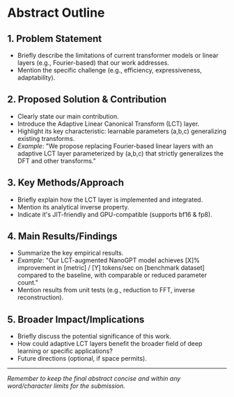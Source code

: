 # Abstract Outline

## 1. Problem Statement
- Briefly describe the limitations of current transformer models or linear layers (e.g., Fourier-based) that our work addresses.
- Mention the specific challenge (e.g., efficiency, expressiveness, adaptability).

## 2. Proposed Solution & Contribution
- Clearly state our main contribution.
- Introduce the Adaptive Linear Canonical Transform (LCT) layer.
- Highlight its key characteristic: learnable parameters \(a,b,c\) generalizing existing transforms.
- *Example*: "We propose replacing Fourier-based linear layers with an adaptive LCT layer parameterized by \(a,b,c\) that strictly generalizes the DFT and other transforms."

## 3. Key Methods/Approach
- Briefly explain how the LCT layer is implemented and integrated.
- Mention its analytical inverse property.
- Indicate it's JIT-friendly and GPU-compatible (supports bf16 & fp8).

## 4. Main Results/Findings
- Summarize the key empirical results.
- *Example*: "Our LCT-augmented NanoGPT model achieves [X]% improvement in [metric] / [Y] tokens/sec on [benchmark dataset] compared to the baseline, with comparable or reduced parameter count."
- Mention results from unit tests (e.g., reduction to FFT, inverse reconstruction).

## 5. Broader Impact/Implications
- Briefly discuss the potential significance of this work.
- How could adaptive LCT layers benefit the broader field of deep learning or specific applications?
- Future directions (optional, if space permits).

---
*Remember to keep the final abstract concise and within any word/character limits for the submission.* 